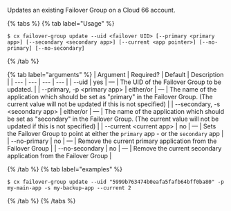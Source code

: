 Updates an existing Failover Group on a Cloud 66 account. 

{% tabs %}
{% tab label="Usage" %}

```shell
$ cx failover-group update --uid <failover UID> [--primary <primary app>] [--secondary <secondary app>] [--current <app pointer>] [--no-primary] [--no-secondary]
```
{% /tab %}
    
{% tab label="arguments" %}
| Argument | Required? | Default | Description |
| --- | --- | --- | --- |
| --uid <failover UID> | yes | — | The UID of the Failover Group to be updated. |
| --primary, -p \<primary app\> | either/or | — | The name of the application which should be set as "primary" in the Failover Group. (The current value will not be updated if this is not specified) |
| --secondary, -s \<secondary app\> | either/or | — | The name of the application which should be set as "secondary" in the Failover Group. (The current value will not be updated if this is not specified) |
| --current \<current app\> | no | — | Sets the Failover Group to point at either the `primary` app - or the `secondary` app |
| --no-primary | no | — | Remove the current primary application from the Failover Group |
| --no-secondary | no | — | Remove the current secondary application from the Failover Group |

{% /tab %}
{% tab label="examples" %}

```shell
$ cx failover-group update --uid "5999b763474b0eafa5fafb64bff0ba80" -p my-main-app -s my-backup-app --current 2
```

{% /tab %}
{% /tabs %}